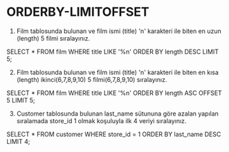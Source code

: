 # ORDERBY-LIMITOFFSET

1. Film tablosunda bulunan ve film ismi (title) 'n' karakteri ile biten en uzun (length) 5 filmi sıralayınız.

SELECT * FROM film
WHERE title LIKE '%n'
ORDER BY length DESC
LIMIT 5;

2. Film tablosunda bulunan ve film ismi (title) 'n' karakteri ile biten en kısa (length) ikinci(6,7,8,9,10) 5 filmi(6,7,8,9,10) sıralayınız.

SELECT * FROM film
WHERE title LIKE '%n'
ORDER BY length ASC
OFFSET 5
LIMIT 5;

3. Customer tablosunda bulunan last_name sütununa göre azalan yapılan sıralamada store_id 1 olmak koşuluyla ilk 4 veriyi sıralayınız.

SELECT * FROM customer
WHERE store_id = 1
ORDER BY last_name DESC 
LIMIT 4;
